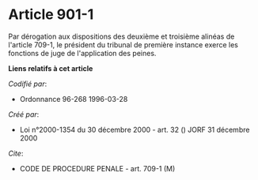 # Article 901-1

Par dérogation aux dispositions des deuxième et troisième alinéas de l'article 709-1, le président du tribunal de première
instance exerce les fonctions de juge de l'application des peines.

**Liens relatifs à cet article**

_Codifié par_:

  - Ordonnance 96-268 1996-03-28

_Créé par_:

  - Loi n°2000-1354 du 30 décembre 2000 - art. 32 () JORF 31 décembre 2000

_Cite_:

  - CODE DE PROCEDURE PENALE - art. 709-1 (M)
